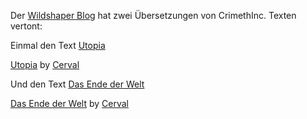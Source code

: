 Der [Wildshaper Blog](http://wildshaper.wordpress.com) hat zwei Übersetzungen von CrimethInc. Texten vertont:

Einmal den Text [Utopia](http://crimethinc.blogsport.de/2010/07/19/utopia)

[Utopia](http://soundcloud.com/cerval/utopia) by [Cerval](http://soundcloud.com/cerval)

Und den Text [Das Ende der Welt](http://crimethinc.blogsport.de/2010/05/24/das-ende-der-welt-und-katastrophen)

[Das Ende der Welt](http://soundcloud.com/cerval/das-ende-der-welt) by [Cerval](http://soundcloud.com/cerval)
